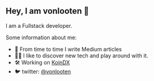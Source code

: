 ## Hey, I am vonlooten 👋

I am a Fullstack developer.

Some information about me:

- 📰 From time to time I write Medium articles
- 👨‍💻 I like to discover new tech and play around with it.
- 🛠️ Working on [KoinDX](https://koindx.com)
- 🐦 twitter: [@vonlooten](https://twitter.com/vonlooten)
